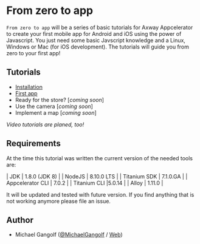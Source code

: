 # From zero to app

`From zero to app` will be a series of basic tutorials for Axway Appcelerator to create your first mobile app for Android and iOS using the power of Javascript. You just need some basic Javscript knowledge and a Linux, Windows or Mac (for iOS development). The tutorials will guide you from zero to your first app! 

## Tutorials 
* [Installation](https://github.com/m1ga/titanium_with_atom)
* [First app](first_app)
* Ready for the store? [_coming soon_]
* Use the camera [_coming soon_]
* Implement a map [_coming soon_]

_Video tutorials are planed, too!_

## Requirements
At the time this tutorial was written the current version of the needed tools are:

| JDK | 1.8.0 (JDK 8) |
| NodeJS | 8.10.0 LTS |
| Titanium SDK | 7.1.0.GA |
| Appcelerator CLI | 7.0.2 |
| Titanium CLI |5.0.14 |
| Alloy | 1.11.0 |

It will be updated and tested with future version. If you find anything that is not working anymore please file an issue.

Author
---------------
- Michael Gangolf ([@MichaelGangolf](https://twitter.com/MichaelGangolf) / [Web](http://migaweb.de))
